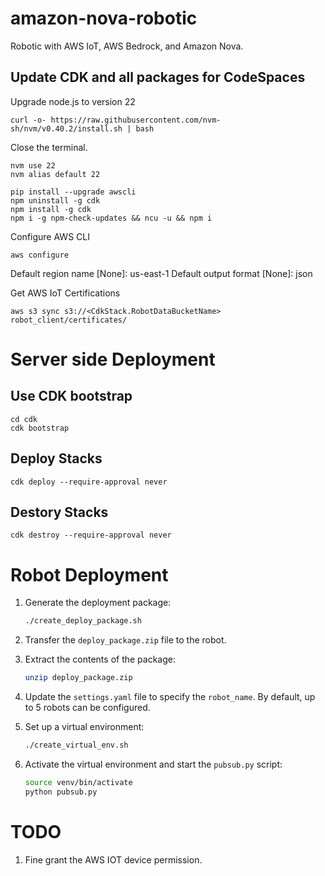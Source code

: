# amazon-nova-robotic

Robotic with AWS IoT, AWS Bedrock, and Amazon Nova.

## Update CDK and all packages for CodeSpaces

Upgrade node.js to version 22

```
curl -o- https://raw.githubusercontent.com/nvm-sh/nvm/v0.40.2/install.sh | bash
```

Close the terminal.

```
nvm use 22
nvm alias default 22
```

```
pip install --upgrade awscli
npm uninstall -g cdk
npm install -g cdk
npm i -g npm-check-updates && ncu -u && npm i
```

Configure AWS CLI

```
aws configure
```

Default region name [None]: us-east-1
Default output format [None]: json

Get AWS IoT Certifications

```
aws s3 sync s3://<CdkStack.RobotDataBucketName> robot_client/certificates/
```

# Server side Deployment

## Use CDK bootstrap

```
cd cdk
cdk bootstrap
```

## Deploy Stacks

```
cdk deploy --require-approval never
```

## Destory Stacks

```
cdk destroy --require-approval never
```

# Robot Deployment

1. Generate the deployment package:

   ```bash
   ./create_deploy_package.sh
   ```

2. Transfer the `deploy_package.zip` file to the robot.

3. Extract the contents of the package:

   ```bash
   unzip deploy_package.zip
   ```

4. Update the `settings.yaml` file to specify the `robot_name`. By default, up to 5 robots can be configured.

5. Set up a virtual environment:

   ```bash
   ./create_virtual_env.sh
   ```

6. Activate the virtual environment and start the `pubsub.py` script:

   ```bash
   source venv/bin/activate
   python pubsub.py
   ```

# TODO

1. Fine grant the AWS IOT device permission.
